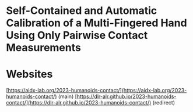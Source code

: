 # Self-Contained and Automatic Calibration of a Multi-Fingered Hand Using Only Pairwise Contact Measurements


# Websites
[https://aidx-lab.org/2023-humanoids-contact/](https://aidx-lab.org/2023-humanoids-contact/) (main)
[https://dlr-alr.github.io/2023-humanoids-contact/](https://dlr-alr.github.io/2023-humanoids-contact/)  (redirect)
